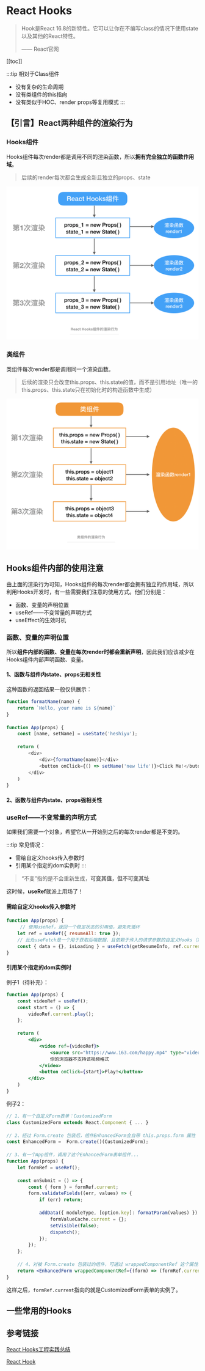 # React Hooks
> Hook是React 16.8的新特性。它可以让你在不编写class的情况下使用state以及其他的React特性。
> 
> —— React官网

[[toc]]

:::tip
相对于Class组件
 - 没有复杂的生命周期
 - 没有类组件的this指向
 - 没有类似于HOC、render props等复用模式
:::

## 【引言】React两种组件的渲染行为
### Hooks组件
Hooks组件每次render都是调用不同的渲染函数，所以**拥有完全独立的函数作用域**。
> 后续的render每次都会生成全新且独立的props、state

![alt](./img/hooks-1.png)

### 类组件
类组件每次render都是调用同一个渲染函数。
> 后续的渲染只会改变this.props、this.state的值，而不是引用地址（唯一的this.props、this.state只在初始化时的构造函数中生成）

![alt](./img/hooks-2.png)


## Hooks组件内部的使用注意
由上面的渲染行为可知，Hooks组件的每次render都会拥有独立的作用域，所以利用Hooks开发时，有一些需要我们注意的使用方式。他们分别是：
 - 函数、变量的声明位置
 - useRef——不变常量的声明方式
 - useEffect的生效时机

### 函数、变量的声明位置
所以**组件内部的函数、变量在每次render时都会重新声明**，因此我们应该减少在Hooks组件内部声明函数、变量。

#### 1、函数与组件内state、props无相关性
这种函数的返回结果一般仅供展示：
```js
function formatName(name) {
    return `Hello, your name is ${name}`
}

function App(props) {
    const [name, setName] = useState('heshiyu');

    return (
        <div>
            <div>{formatName(name)}</div>
            <button onClick={() => setName('new life')}>Click Me!</butotn>
        </div>
    )
}
```

#### 2、函数与组件内state、props强相关性

### useRef——不变常量的声明方式
如果我们需要一个对象，希望它从一开始到之后的每次render都是不变的。

:::tip
常见情况：
 - 需给自定义hooks传入参数时
 - 引用某个指定的dom实例时
:::
> “不变”指的是不会重新生成，**可变其值，但不可变其址**

这时候，**useRef**就派上用场了！

#### 需给自定义hooks传入参数时
```js
function App(props) {
     // 使用useRef，返回一个稳定状态的引用值，避免死循环
    let ref = useRef({ resumeAll: true });
    // 此处useFetch是一个用于获取后端数据、且依赖于传入的请求参数的自定义Hooks（第二个参数表示接口请求参数）
    const { data = {}, isLoading } = useFetch(getResumeInfo, ref.current);
}
```

#### 引用某个指定的dom实例时
例子1（待补充）：
```jsx
function App(props) {
    const videoRef = useRef();
    const start = () => {
        videoRef.current.play();
    };
    
    return (
        <div>
            <video ref={videoRef}>
                <source src="https://www.163.com/happy.mp4" type="video/mp4" />
                你的浏览器不支持该视频格式
            </video>
            <button onClick={start}>Play!</button>
        </div>
    )
}
```

例子2：
```jsx
// 1、有一个自定义Form表单：CustomizedForm
class CustomizedForm extends React.Component { ... }

// 2、经过 Form.create 包装后，组件EnhancedForm会自带 this.props.form 属性（该属性拥有各种对该form表单的各种操作方法）
const EnhancedForm =  Form.create()(CustomizedForm);

// 3、有一个App组件，调用了这个EnhancedForm表单组件...
function App(props) {
    let formRef = useRef();

    const onSubmit = () => {
        const { form } = formRef.current;
        form.validateFields((err, values) => {
            if (err) return;

            addData({ moduleType, [option.key]: formatParam(values) }).then(data => {
                formValueCache.current = {};
                setVisible(false);
                dispatch();
            });
        });
    };
    
    // 4、对被 Form.create 包装过的组件，可通过 wrappedComponentRef 这个属性拿到它的ref
    return <EnhancedForm wrappedComponentRef={(form) => (formRef.current = form)} />
}
```
这样之后，`formRef.current`指向的就是CustomizedForm表单的实例了。

## 一些常用的Hooks


## 参考链接
[React Hooks工程实践总结](https://juejin.im/post/5de4e47f6fb9a07160543ebb)

[React Hook](https://zh-hans.reactjs.org/docs/hooks-intro.html)
